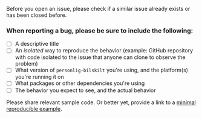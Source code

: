 Before you open an issue, please check if a similar issue already exists or has been closed before.

### When reporting a bug, please be sure to include the following:
- [ ] A descriptive title
- [ ] An *isolated* way to reproduce the behavior (example: GitHub repository with code isolated to the issue that anyone can clone to observe the problem)
- [ ] What version of `personlig-bilskilt` you're using, and the platform(s) you're running it on
- [ ] What packages or other dependencies you're using
- [ ] The behavior you expect to see, and the actual behavior

Please share relevant sample code. Or better yet, provide a link to a [minimal reproducible example](https://stackoverflow.com/help/minimal-reproducible-example).
